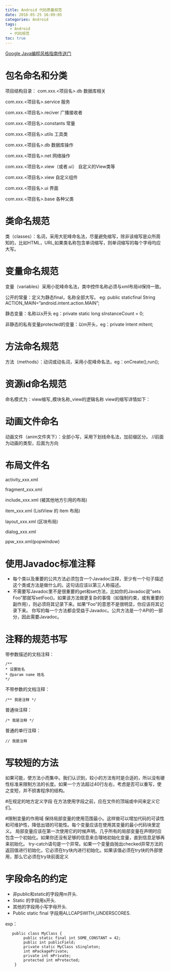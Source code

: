 ```yaml
---
title: Android 代码质量规范
date: ‎2016‎-05‎-‎25 16:09:05  
categories: Android   
tags:
  - Android
  - 代码规范
toc: true  
---
```


[Google Java编程风格指南传送门](http://www.hawstein.com/posts/google-java-style.html)

# 包名命名和分类
项目结构目录：
com.xxx.<项目名>.db 数据库相关

com.xxx.<项目名>.service 服务

com.xxx.<项目名>.reciver 广播接收者

com.xxx.<项目名>.constants 常量

com.xxx.<项目名>.utils 工具类

com.xxx.<项目名>.db	数据库操作

com.xxx.<项目名>.net 网络操作

com.xxx.<项目名>.view（或者.ui）	自定义的View类等

com.xxx.<项目名>.view 自定义组件

com.xxx.<项目名>.ui 界面

com.xxx.<项目名>.base 各种父类

<!--more-->
# 类命名规范
类（classes）：名词，采用大驼峰命名法，尽量避免缩写，除非该缩写是众所周知的，比如HTML，URL,如果类名称包含单词缩写，则单词缩写的每个字母均应大写。

# 变量命名规范
变量（variables）采用小驼峰命名法，类中控件名称必须与xml布局id保持一致。

公开的常量：定义为静态final，名称全部大写。
eg: public staticfinal String ACTION_MAIN=”android.intent.action.MAIN”;

静态变量：名称以s开头
eg：private static long sInstanceCount = 0;

非静态的私有变量protected的变量：以m开头，eg：private Intent mItent;


# 方法命名规范
方法（methods）：动词或动名词，采用小驼峰命名法，eg：onCreate(),run();

# 资源id命名规范
命名模式为：view缩写_模块名称_view的逻辑名称
view的缩写详情如下：


# 动画文件命名
动画文件（anim文件夹下）：全部小写，采用下划线命名法，加前缀区分。
//前面为动画的类型，后面为方向

# 布局文件名

activity_xxx.xml

fragment_xxx.xml

include_xxx.xml (被其他地方引用的布局)

item_xxx.xml (ListView 的 item 布局)

layout_xxx.xml (区块布局)

dialog_xxx.xml

ppw_xxx.xml(popwindow)


# 使用Javadoc标准注释
- 每个类以及重要的公共方法必须包含一个Javadoc注释，至少有一个句子描述这个类或方法是做什么的。这句话应该以第三人称描述。
- 不需要写Javadoc里不是很重要的get和set方法，比如你的Javadoc说“sets Foo”那就写setFoo()。如果该方法做更复杂的事情（如强制约束，或有重要的副作用），则必须将其记录下来。如果“Foo”的意思不是很明显，你应该将其记录下来。 你写的每一个方法都会受益于Javadoc。公共方法是一个API的一部分，因此需要Javadoc。

# 注释的规范书写
带参数描述的文档注释：

```
/**
* 设置姓名
* @param name 姓名
*/
```

不带参数的文档注释：

```
/** 我是注释 */
```

普通块注释：

```
/* 我是注释 */
```

普通的单行注释：

```
// 我是注释
```

# 写较短的方法
如果可能，使方法小而集中。我们认识到，较小的方法有时是合适的，所以没有硬性标准来限制方法的长度。如果一个方法超过40行左右，考虑是否可以重写，使之变短，并不损害程序的结构。

#在规定的地方定义字段
在方法使用字段之前，应在文件的顶端或中间来定义它们。

#限制变量的作用域
保持局部变量的使用范围最小。这样做可以增加代码的可读性和可维护性，降低出错的可能性。每个变量应该在使用其变量的最小代码块里定义。 局部变量应该在第一次使用它的时候声明。几乎所有的局部变量在声明时应包含一个初始化。如果你还没有足够的信息来合理地初始化变量，直到信息足够再来初始化。 try-catch语句是一个异常。如果一个变量由抛出checked异常方法的返回值进行初始化，它必须在try块内进行初始化。如果该值必须在try块的外部使用，那么它必须在try块前面定义

# 字段命名的约定
- 非public和static的字段用m开头.
- Static 的字段用s开头.
- 其他的字段用小写字母开头.
- Public static final 字段用ALLCAPSWITH_UNDERSCORES.

exp：
```
   public class MyClass {
        public static final int SOME_CONSTANT = 42;
        public int publicField;
        private static MyClass sSingleton;
        int mPackagePrivate;
        private int mPrivate;
        protected int mProtected;
    }
```

